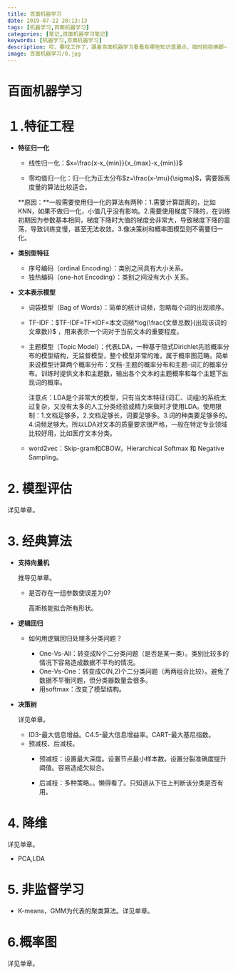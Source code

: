 ```yaml
---
title: 百面机器学习
date: 2019-07-22 20:13:13
tags: [机器学习,百面机器学习]
categories: [笔记,百面机器学习笔记]
keywords: [机器学习,百面机器学习]
description: 哎，要找工作了，跟着百面机器学习看看有哪些知识遗漏点，临时抱抱佛脚~
image: 百面机器学习/0.jpg
---
```




# 百面机器学习

# １.特征工程

- **特征归一化**

  - 线性归一化：$x=\frac{x-x_{min}}{x_{max}-x_{min}}$

  - 零均值归一化：归一化为正太分布$z=\frac{x-\mu}{\sigma}$，需要距离度量的算法比较适合。

   **原因：**一般需要使用归一化的算法有两种：1.需要计算距离的，比如KNN，如果不做归一化，小值几乎没有影响。2.需要使用梯度下降的，在训练初期因为参数基本相同，梯度下降时大值的梯度会非常大，导致梯度下降的震荡，导致训练变慢，甚至无法收敛。3.像决策树和概率图模型则不需要归一化。
  
- **类别型特征**

  - 序号编码（ordinal Encoding）：类别之间具有大小关系。
  - 独热编码（one-hot Encoding）：类别之间没有大小 关系。

- **文本表示模型**

  - 词袋模型（Bag of Words）：简单的统计词频，忽略每个词的出现顺序。

  - TF-IDF：$TF-IDF=TF*IDF=本文词频*log(\frac{文章总数}{出现该词的文章数})$ ，用来表示一个词对于当前文本的重要程度。

  - 主题模型（Topic Model）：代表LDA，一种基于隐式Dirichlet先验概率分布的模型结构，无监督模型，整个模型非常的难，属于概率图范畴。简单来说模型计算两个概率分布：文档-主题的概率分布和主题-词汇的概率分布。训练时提供文本和主题数，输出各个文本的主题概率和每个主题下出现词的概率。

    注意点：LDA是个非常大的模型，只有当文本特征(词汇、词组)的系统太过复杂，又没有太多的人工分类经验或精力来做时才使用LDA。使用限制：1.文档足够多。2.文档足够长，词要足够多。3.词的种类要足够多的。4.词频足够大。所以LDA对文本的质量要求很严格，一般在特定专业领域比较好用，比如医疗文本分类。

  - word2vec：Skip-gram和CBOW。Hierarchical Softmax 和 Negative Sampling。



# 2. 模型评估

详见单章。



# 3. 经典算法

- **支持向量机**

  推导见单章。

  - 是否存在一组参数使误差为0?

     高斯核能拟合所有形状。 

- **逻辑回归**

  - 如何用逻辑回归处理多分类问题？

    - One-Vs-All：转变成N个二分类问题（是否是某一类）。类别比较多的情况下容易造成数据不平均的情况。
    - One-Vs-One：转变成C(N,2)个二分类问题（两两组合比较）。避免了数据不平衡问题，但分类器数量会很多。
    - 用softmax：改变了模型结构。

- **决策树**

  详见单章。

  - ID3-最大信息增益。C4.5-最大信息增益率。CART-最大基尼指数。
  - 预减枝、后减枝。
    - 预减枝：设置最大深度。设置节点最小样本数。设置分裂准确度提升阈值。容易造成欠拟合。
    
    - 后减枝：多种策略。。懒得看了。只知道从下往上判断该分类是否有用。
    
      

# 4. 降维

详见单章。

- PCA,LDA

# 5. 非监督学习

- K-means，GMM为代表的聚类算法。详见单章。

# 6.概率图

详见单章。























